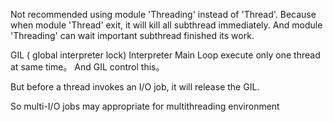 
Not recommended using module 'Threading' instead of 'Thread'.
Because when module 'Thread' exit, it will kill all subthread immediately.
And module 'Threading' can wait important subthread finished its work.

GIL ( global interpreter lock) 
Interpreter Main Loop execute only one thread at same time。
And GIL control this。

But before a thread invokes an I/O job, it will release the GIL.

So multi-I/O jobs may appropriate for multithreading environment
